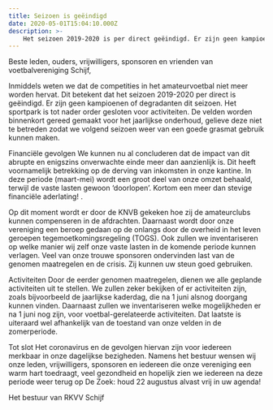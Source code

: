 ```yaml
---
title: Seizoen is geëindigd
date: 2020-05-01T15:04:10.000Z
description: >-
    Het seizoen 2019-2020 is per direct geëindigd. Er zijn geen kampioenen of degradanten dit seizoen. Het sportpark is tot nader order gesloten voor activiteiten.
---
```


Beste leden, ouders, vrijwilligers, sponsoren en vrienden van voetbalvereniging Schijf,

Inmiddels weten we dat de competities in het amateurvoetbal niet meer worden hervat. Dit betekent dat het seizoen 2019-2020 per direct is geëindigd. Er zijn geen kampioenen of degradanten dit seizoen. Het sportpark is tot nader order gesloten voor activiteiten. De velden worden binnenkort gereed gemaakt voor het jaarlijkse onderhoud, gelieve deze niet te betreden zodat we volgend seizoen weer van een goede grasmat gebruik kunnen maken.

Financiële gevolgen
We kunnen nu al concluderen dat de impact van dit abrupte en enigszins onverwachte einde meer dan aanzienlijk is. Dit heeft voornamelijk betrekking op de derving van inkomsten in onze kantine. In deze periode (maart-mei) wordt een groot deel van onze omzet behaald, terwijl de vaste lasten gewoon ‘doorlopen’. Kortom een meer dan stevige financiële aderlating! .
 
Op dit moment wordt er door de KNVB gekeken hoe zij de amateurclubs kunnen compenseren in de afdrachten. Daarnaast wordt door onze vereniging een beroep gedaan op de onlangs door de overheid in het leven geroepen tegemoetkomingsregeling (TOGS). Ook zullen we inventariseren op welke manier wij zelf onze vaste lasten in de komende periode kunnen verlagen. Veel van onze trouwe sponsoren ondervinden last van de genomen maatregelen en de crisis. Zij kunnen uw steun goed gebruiken.
 
Activiteiten
Door de eerder genomen maatregelen, dienen we alle geplande activiteiten uit te stellen. We zullen zeker bekijken of er activiteiten zijn, zoals bijvoorbeeld de jaarlijkse kaderdag, die na 1 juni alsnog doorgang kunnen vinden. Daarnaast zullen we inventariseren welke mogelijkheden er na 1 juni nog zijn, voor voetbal-gerelateerde activiteiten. Dat laatste is uiteraard wel afhankelijk van de toestand van onze velden in de zomerperiode.
 
Tot slot
Het coronavirus en de gevolgen hiervan zijn voor iedereen merkbaar in onze dagelijkse bezigheden. Namens het bestuur wensen wij onze leden, vrijwilligers, sponsoren en iedereen die onze vereniging een warm hart toedraagt, veel gezondheid en hopelijk zien we iedereen na deze periode weer terug op De Zoek: houd 22 augustus alvast vrij in uw agenda!
 
Het bestuur van RKVV Schijf
